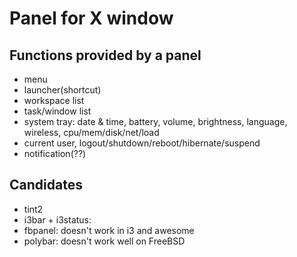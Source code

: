 # Panel for X window

## Functions provided by a panel

* menu
* launcher(shortcut)
* workspace list
* task/window list
* system tray: date & time, battery, volume, brightness, language, wireless, cpu/mem/disk/net/load
* current user, logout/shutdown/reboot/hibernate/suspend
* notification(??)

## Candidates

* tint2
* i3bar + i3status: 
* fbpanel: doesn't work in i3 and awesome
* polybar: doesn't work well on FreeBSD


